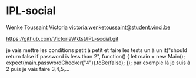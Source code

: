 # IPL-social

Wenke Toussaint Victoria 
victoria.wenketoussaint@student.vinci.be

https://github.com/VictoriaWktst/IPL-social.git

je vais mettre les conditions petit à petit et faire les tests un à un 
it("should return false if password is less than 2", function() {
        let main = new Main();
        expect(main.passwordChecker("4")).toBe(false);
    });
par exemple là je suis à 2 puis je vais faire 3,4,5,...

